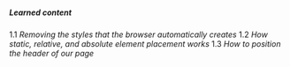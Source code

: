 ##### Learned content

1.1 *Removing the styles that the browser automatically creates* 
1.2 *How static, relative, and absolute element placement works*
1.3 *How to position the header of our page*
